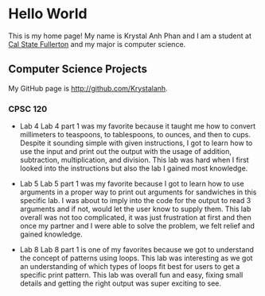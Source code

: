 # Hello World

This is my home page! My name is Krystal Anh Phan and I am a student at [Cal State Fullerton](http://www.fullerton.edu/) and my major is computer science.

## Computer Science Projects

My GitHub page is http://github.com/Krystalanh.

### CPSC 120

* Lab 4 
    Lab 4 part 1 was my favorite because it taught me how to convert millimeters to teaspoons, to tablespoons, to ounces, and then to cups. Despite it sounding simple with given instructions, I got to learn how to use the input and print out the output with the usage of addition, subtraction, multiplication, and division. This lab was hard when I first looked into the instructions but also the lab I gained most knowledge.

* Lab 5 
    Lab 5 part 1 was my favorite because I got to learn how to use arguments in a proper way to print out arguments for sandwiches in this specific lab. I was about to imply into the code for the output to read 3 arguments and if not, would let the user know to supply them. This lab overall was not too complicated, it was just frustration at first and then once my partner and I were able to solve the problem, we felt relief and gained knowledge.

* Lab 8
    Lab 8 part 1 is one of my favorites because we got to understand the concept of patterns using loops. This lab was interesting as we got an understanding of which types of loops fit best for users to get a specific print pattern. This lab was overall fun and easy, fixing small details and getting the right output was super exciting to see.
